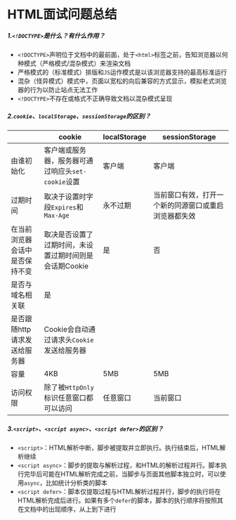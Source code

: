 # HTML面试问题总结

##### 1.``<!DOCTYPE>``是什么？有什么作用？

* ``<!DOCTYPE>``声明位于文档中的最前面，处于``<html>``标签之前，告知浏览器以何种模式（严格模式/混杂模式）来渲染文档
* 严格模式的（标准模式）排版和``JS``运作模式是以该浏览器支持的最高标准运行
* 混杂（怪异模式）模式中，页面以宽松的向后兼容的方式显示，模拟老式浏览器的行为以防止站点无法工作
* ``<!DOCTYPE>``不存在或格式不正确导致文档以混杂模式呈现

##### 2.``cookie``、``localStorage``、``sessionStorage``的区别？

||cookie|localStorage|sessionStorage|
|--|--|--|--|
|由谁初始化|客户端或服务器，服务器可通过响应头``set-cookie``设置|客户端|客户端|
|过期时间|取决于设置时字段``Expires``和``Max-Age``|永不过期|当前窗口有效，打开一个新的同源窗口或重启浏览器都失效|
|在当前浏览器会话中是否保持不变|取决是否设置了过期时间，未设置过期时间则是会话期Cookie|是|否|
|是否与域名相关联|是|||
|是否跟随http请求发送给服务器|Cookie会自动通过请求头``Cookie``发送给服务器|||
|容量|4KB|5MB|5MB|
|访问权限|除了被``HttpOnly``标识任意窗口都可以访问|任意窗口|当前窗口|

##### 3.``<script>``、``<script async>``、``<script defer>``的区别？

* ``<script>``：HTML解析中断，脚步被提取并立即执行。执行结束后，HTML解析继续
* ``<script async>``：脚步的提取与解析过程，和HTML的解析过程并行。脚本执行完毕后可能在HTML解析完成之前，当脚步与页面其他脚本独立时，可以使用``async``，比如统计分析类的脚本
* ``<script defer>``：脚本仅提取过程与HTML解析过程并行，脚步的执行将在HTML解析完成后进行。如果有多个``defer``的脚本，脚本的执行顺序将按照其在文档中的出现顺序，从上到下进行